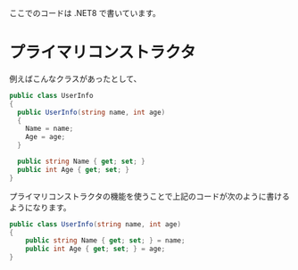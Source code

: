 ここでのコードは .NET8 で書いています。

# プライマリコンストラクタ
例えばこんなクラスがあったとして、
``` cs
public class UserInfo
{
  public UserInfo(string name, int age)
  {
    Name = name;
    Age = age;
  }

  public string Name { get; set; }
  public int Age { get; set; }
}
```
プライマリコンストラクタの機能を使うことで上記のコードが次のように書けるようになります。
``` cs
public class UserInfo(string name, int age)
{
    public string Name { get; set; } = name;
    public int Age { get; set; } = age;
}
```
